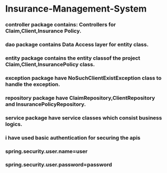 # Insurance-Management-System

### controller package contains: Controllers for Claim,Client,Insurance Policy.
### dao package contains Data Access layer for entity class.
### entity package contains the entity classof the project Claim,Client,InsurancePolicy class.
### exception package have NoSuchClientExistException class to handle the exception.
### repository package have ClaimRepository,ClientRepository and InsurancePolicyRepository.
### service package have service classes which consist business logics.
### i have used basic authentication for securing the apis 
### spring.security.user.name=user
### spring.security.user.password=password
